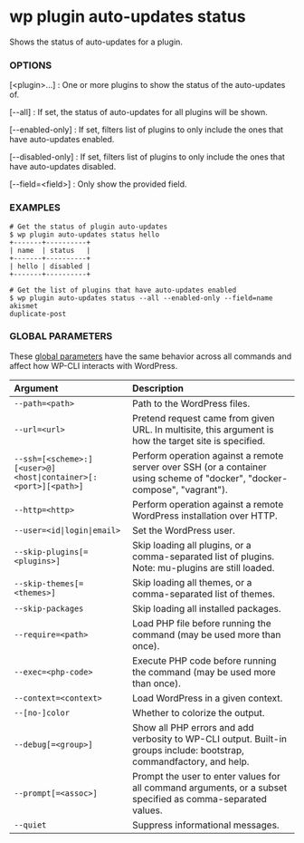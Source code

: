 # wp plugin auto-updates status

Shows the status of auto-updates for a plugin.

### OPTIONS

[&lt;plugin&gt;...]
: One or more plugins to show the status of the auto-updates of.

[\--all]
: If set, the status of auto-updates for all plugins will be shown.

[\--enabled-only]
: If set, filters list of plugins to only include the ones that have auto-updates enabled.

[\--disabled-only]
: If set, filters list of plugins to only include the ones that have auto-updates disabled.

[\--field=&lt;field&gt;]
: Only show the provided field.

### EXAMPLES

    # Get the status of plugin auto-updates
    $ wp plugin auto-updates status hello
    +-------+----------+
    | name  | status   |
    +-------+----------+
    | hello | disabled |
    +-------+----------+

    # Get the list of plugins that have auto-updates enabled
    $ wp plugin auto-updates status --all --enabled-only --field=name
    akismet
    duplicate-post

### GLOBAL PARAMETERS

These [global parameters](https://make.wordpress.org/cli/handbook/config/) have the same behavior across all commands and affect how WP-CLI interacts with WordPress.

| **Argument**    | **Description**			  |
|:----------------|:-----------------------------|
| `--path=<path>` | Path to the WordPress files. |
| `--url=<url>` | Pretend request came from given URL. In multisite, this argument is how the target site is specified. |
| `--ssh=[<scheme>:][<user>@]<host\|container>[:<port>][<path>]` | Perform operation against a remote server over SSH (or a container using scheme of "docker", "docker-compose", "vagrant"). |
| `--http=<http>` | Perform operation against a remote WordPress installation over HTTP. |
| `--user=<id\|login\|email>` | Set the WordPress user. |
| `--skip-plugins[=<plugins>]` | Skip loading all plugins, or a comma-separated list of plugins. Note: mu-plugins are still loaded. |
| `--skip-themes[=<themes>]` | Skip loading all themes, or a comma-separated list of themes. |
| `--skip-packages` | Skip loading all installed packages. |
| `--require=<path>` | Load PHP file before running the command (may be used more than once). |
| `--exec=<php-code>` | Execute PHP code before running the command (may be used more than once). |
| `--context=<context>` | Load WordPress in a given context. |
| `--[no-]color` | Whether to colorize the output. |
| `--debug[=<group>]` | Show all PHP errors and add verbosity to WP-CLI output. Built-in groups include: bootstrap, commandfactory, and help. |
| `--prompt[=<assoc>]` | Prompt the user to enter values for all command arguments, or a subset specified as comma-separated values. |
| `--quiet` | Suppress informational messages. |
